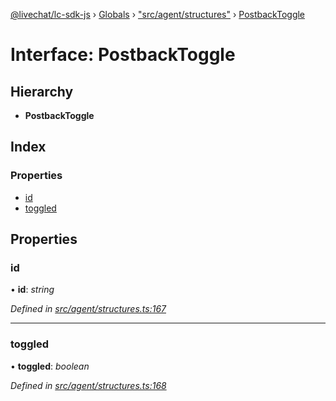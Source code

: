 [@livechat/lc-sdk-js](../README.md) › [Globals](../globals.md) › ["src/agent/structures"](../modules/_src_agent_structures_.md) › [PostbackToggle](_src_agent_structures_.postbacktoggle.md)

# Interface: PostbackToggle

## Hierarchy

* **PostbackToggle**

## Index

### Properties

* [id](_src_agent_structures_.postbacktoggle.md#id)
* [toggled](_src_agent_structures_.postbacktoggle.md#toggled)

## Properties

###  id

• **id**: *string*

*Defined in [src/agent/structures.ts:167](https://github.com/livechat/lc-sdk-js/blob/21d7a55/src/agent/structures.ts#L167)*

___

###  toggled

• **toggled**: *boolean*

*Defined in [src/agent/structures.ts:168](https://github.com/livechat/lc-sdk-js/blob/21d7a55/src/agent/structures.ts#L168)*
